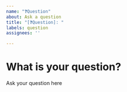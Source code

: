 ```yaml
---
name: "❓Question"
about: Ask a question
title: "[❓Question]: "
labels: question
assignees: ''

---
```


# **What is your question?**
Ask your question here
